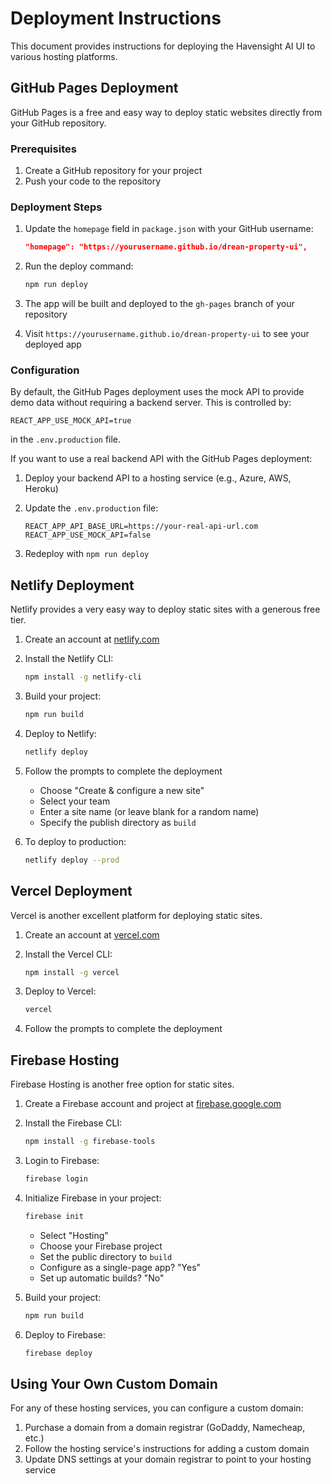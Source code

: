 # Deployment Instructions

This document provides instructions for deploying the Havensight AI UI to various hosting platforms.

## GitHub Pages Deployment

GitHub Pages is a free and easy way to deploy static websites directly from your GitHub repository.

### Prerequisites

1. Create a GitHub repository for your project
2. Push your code to the repository

### Deployment Steps

1. Update the `homepage` field in `package.json` with your GitHub username:
   ```json
   "homepage": "https://yourusername.github.io/drean-property-ui",
   ```

2. Run the deploy command:
   ```bash
   npm run deploy
   ```

3. The app will be built and deployed to the `gh-pages` branch of your repository
4. Visit `https://yourusername.github.io/drean-property-ui` to see your deployed app

### Configuration

By default, the GitHub Pages deployment uses the mock API to provide demo data without requiring a backend server. This is controlled by:

```
REACT_APP_USE_MOCK_API=true
```

in the `.env.production` file.

If you want to use a real backend API with the GitHub Pages deployment:

1. Deploy your backend API to a hosting service (e.g., Azure, AWS, Heroku)
2. Update the `.env.production` file:
   ```
   REACT_APP_API_BASE_URL=https://your-real-api-url.com
   REACT_APP_USE_MOCK_API=false
   ```

3. Redeploy with `npm run deploy`

## Netlify Deployment

Netlify provides a very easy way to deploy static sites with a generous free tier.

1. Create an account at [netlify.com](https://www.netlify.com/)

2. Install the Netlify CLI:
   ```bash
   npm install -g netlify-cli
   ```

3. Build your project:
   ```bash
   npm run build
   ```

4. Deploy to Netlify:
   ```bash
   netlify deploy
   ```

5. Follow the prompts to complete the deployment
   - Choose "Create & configure a new site"
   - Select your team
   - Enter a site name (or leave blank for a random name)
   - Specify the publish directory as `build`

6. To deploy to production:
   ```bash
   netlify deploy --prod
   ```

## Vercel Deployment

Vercel is another excellent platform for deploying static sites.

1. Create an account at [vercel.com](https://vercel.com/)

2. Install the Vercel CLI:
   ```bash
   npm install -g vercel
   ```

3. Deploy to Vercel:
   ```bash
   vercel
   ```

4. Follow the prompts to complete the deployment

## Firebase Hosting

Firebase Hosting is another free option for static sites.

1. Create a Firebase account and project at [firebase.google.com](https://firebase.google.com/)

2. Install the Firebase CLI:
   ```bash
   npm install -g firebase-tools
   ```

3. Login to Firebase:
   ```bash
   firebase login
   ```

4. Initialize Firebase in your project:
   ```bash
   firebase init
   ```
   - Select "Hosting"
   - Choose your Firebase project
   - Set the public directory to `build`
   - Configure as a single-page app? "Yes"
   - Set up automatic builds? "No"

5. Build your project:
   ```bash
   npm run build
   ```

6. Deploy to Firebase:
   ```bash
   firebase deploy
   ```

## Using Your Own Custom Domain

For any of these hosting services, you can configure a custom domain:

1. Purchase a domain from a domain registrar (GoDaddy, Namecheap, etc.)
2. Follow the hosting service's instructions for adding a custom domain
3. Update DNS settings at your domain registrar to point to your hosting service 